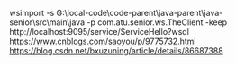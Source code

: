 wsimport -s G:\local-code\code-parent\java-parent\java-senior\src\main\java -p com.atu.senior.ws.TheClient -keep http://localhost:9095/service/ServiceHello?wsdl
https://www.cnblogs.com/saoyou/p/9775732.html
https://blog.csdn.net/bxuzuning/article/details/86687388